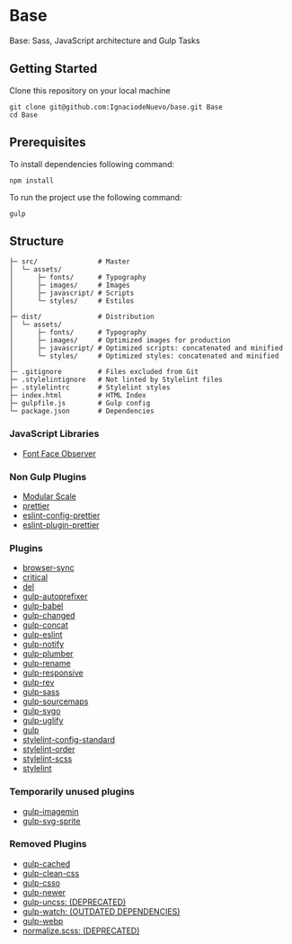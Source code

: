 # Base

Base: Sass, JavaScript architecture and Gulp Tasks

## Getting Started

Clone this repository on your local machine

```
git clone git@github.com:IgnaciodeNuevo/base.git Base
cd Base
```

## Prerequisites

To install dependencies following command:

```
npm install
```

To run the project use the following command:

```
gulp
```

## Structure

```
├─ src/               # Master
│  └─ assets/
│      ├─ fonts/      # Typography
│      ├─ images/     # Images
│      ├─ javascript/ # Scripts
│      └─ styles/     # Estilos
│
├─ dist/              # Distribution
│  └─ assets/
│      ├─ fonts/      # Typography
│      ├─ images/     # Optimized images for production
│      ├─ javascript/ # Optimized scripts: concatenated and minified
│      └─ styles/     # Optimized styles: concatenated and minified
│
├─ .gitignore         # Files excluded from Git
├─ .stylelintignore   # Not linted by Stylelint files
├─ .stylelintrc       # Stylelint styles
├─ index.html         # HTML Index
├─ gulpfile.js        # Gulp config
└─ package.json       # Dependencies
```

### JavaScript Libraries

-   [Font Face Observer](https://fontfaceobserver.com/)

### Non Gulp Plugins

-   [Modular Scale](https://github.com/modularscale/modularscale-sass)
-   [prettier](https://github.com/prettier/prettier)
-   [eslint-config-prettier](https://github.com/prettier/eslint-config-prettier)
-   [eslint-plugin-prettier](https://github.com/prettier/eslint-plugin-prettier)

### Plugins

-   [browser-sync](https://github.com/BrowserSync/browser-sync)
-   [critical](https://github.com/addyosmani/critical)
-   [del](https://github.com/sindresorhus/del)
-   [gulp-autoprefixer](https://github.com/gulp-community/gulp-cached)
-   [gulp-babel](https://github.com/babel/gulp-babel)
-   [gulp-changed](https://github.com/sindresorhus/gulp-changed)
-   [gulp-concat](https://github.com/gulp-community/gulp-concat)
-   [gulp-eslint](https://github.com/adametry/gulp-eslint)
-   [gulp-notify](https://github.com/mikaelbr/gulp-notify)
-   [gulp-plumber](https://github.com/floatdrop/gulp-plumber)
-   [gulp-rename](https://github.com/hparra/gulp-rename)
-   [gulp-responsive](https://github.com/mahnunchik/gulp-responsive)
-   [gulp-rev](https://github.com/sindresorhus/gulp-rev)
-   [gulp-sass](https://github.com/dlmanning/gulp-sass)
-   [gulp-sourcemaps](https://github.com/gulp-sourcemaps/gulp-sourcemaps)
-   [gulp-svgo](https://github.com/ben-eb/gulp-svgmin)
-   [gulp-uglify](https://github.com/terinjokes/gulp-uglify)
-   [gulp](https://github.com/gulpjs/gulp)
-   [stylelint-config-standard](https://github.com/stylelint/stylelint-config-standard)
-   [stylelint-order](https://github.com/hudochenkov/stylelint-order)
-   [stylelint-scss](https://github.com/kristerkari/stylelint-scss)
-   [stylelint](https://github.com/stylelint/stylelint)

### Temporarily unused plugins

-   [gulp-imagemin](https://github.com/sindresorhus/gulp-imagemin)
-   [gulp-svg-sprite](https://github.com/jkphl/gulp-svg-sprite)

### Removed Plugins

-   [gulp-cached](https://github.com/gulp-community/gulp-cached)
-   [gulp-clean-css](https://github.com/scniro/gulp-clean-css)
-   [gulp-csso](https://github.com/ben-eb/gulp-csso)
-   [gulp-newer](https://github.com/tschaub/gulp-newer)
-   [gulp-uncss: (DEPRECATED)](https://github.com/ben-eb/gulp-uncss)
-   [gulp-watch: (OUTDATED DEPENDENCIES)](https://github.com/floatdrop/gulp-watch)
-   [gulp-webp](https://github.com/sindresorhus/gulp-webp)
-   [normalize.scss: (DEPRECATED)](https://github.com/kristerkari/normalize.scss)
